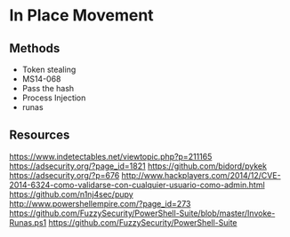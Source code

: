# In Place Movement

## Methods

* Token stealing
* MS14-068
* Pass the hash
* Process Injection
* runas

## Resources

https://www.indetectables.net/viewtopic.php?p=211165 
https://adsecurity.org/?page_id=1821 
https://github.com/bidord/pykek 
https://adsecurity.org/?p=676 
http://www.hackplayers.com/2014/12/CVE-2014-6324-como-validarse-con-cualquier-usuario-como-admin.html 
https://github.com/n1nj4sec/pupy  
http://www.powershellempire.com/?page_id=273 
https://github.com/FuzzySecurity/PowerShell-Suite/blob/master/Invoke-Runas.ps1 
https://github.com/FuzzySecurity/PowerShell-Suite 